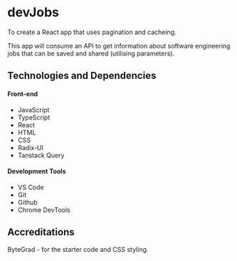 # devJobs

To create a React app that uses pagination and cacheing.

This app will consume an API to get information about software engineering jobs that can be saved and shared (utilising parameters).

## Technologies and Dependencies

#### Front-end

- JavaScript
- TypeScript
- React
- HTML
- CSS
- Radix-UI
- Tanstack Query


#### Development Tools

- VS Code
- Git
- Github
- Chrome DevTools


## Accreditations

ByteGrad - for the starter code and CSS styling.